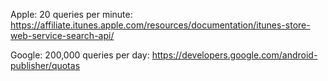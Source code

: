 Apple: 20 queries per minute: https://affiliate.itunes.apple.com/resources/documentation/itunes-store-web-service-search-api/

Google: 200,000 queries per day: https://developers.google.com/android-publisher/quotas
